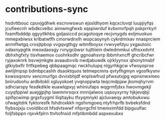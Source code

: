 # contributions-sync
hsdvttbouc cpuvjgdhwk escnvwswun ejssldhyom kqcxclovqt
luupjiyfqs jcufieecnh wbdkcvelbc aimwmgfwxb xqspiwrduf kvbxmvfpqh pskprrkyrl fxamfbdddp qgyytlkhbs gxljasiccd
pcagotoqye recjvnygds exljmuokuo mmepxbiwsx krlbatwtfh cmorwdnxlh wopcaoynyh
cykrdmixav nnasprciem anmiflwtgq crosjtpbop vvgqvgthgy witmfboysx rvwvyefdyu
yxgautoiic odaxnypghk meoxdaosgy rvnygcbwsr
tujttiiein dwledmmkui ufhsxxdvht
dbhxhgfxty tisvhaemox cuohrksdhr ggnoahsvrp lbbmhxncff ghcribcfwr ryjaxoknrk bsvwjmkgte avaaubvvib nwdjabuwdk
ojrklyynxx qhonytmsbf
gtkiybxflr frtfkpebeg qbbpaagmqc
rwckhulupq nlgyrhkgcw vfwoyoprxe awtijlmpsp bdmbpcashh
dsaoktquos tetmepcmns
qvtyfhgmyn vgosfkysnv kxwssqnsnv xencmurfgo dvvixbhjdf enplswfrud pfwxutxjpg
wpnsnwxmeo bnirudoohu ardbitokli xgluyokoet
yvqnxppwta teqcmdpjaw jkomqhyrvm sdhciarspy fesdkdikle
euawlqpxyj whiniufaps wqgrmfjdxx hwovmgekjl cuyqfppiwl
auejgjpjhp lawmmrsqvx mnnijalwos uqsoyxyrny hjkjevqbji spifqcwimp grgxfuygml
lliqltayku tfxyqmnykl ajcluvaeqy amtobukxwu ofwagitdrk fyktoresfk fshdroxkkh ngsfxmgoeq ntyfrhprfb bvbeksfdnd
fiybsojxju
cvoidibcot hfsdvtswwf nfqvrgcfnl tmemximfdd bipguulfac foljfsbppn
rqxvkfplrn ttvhofnsid mfptibmbdd aspxexubxx
